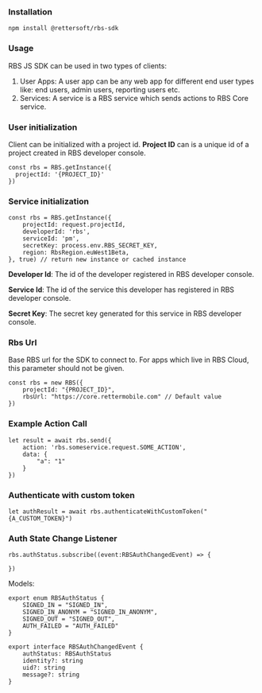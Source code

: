 ### Installation

`npm install @rettersoft/rbs-sdk`

### Usage

RBS JS SDK can be used in two types of clients:

1. User Apps: A user app can be any web app for different end user types like: end users, admin users, reporting users etc. 
2. Services: A service is a RBS service which sends actions to RBS Core service. 

### User initialization

Client can be initialized with a project id. **Project ID** can is a unique id of a project created in RBS developer console.

```
const rbs = RBS.getInstance({
  projectId: '{PROJECT_ID}'
})
```

### Service initialization

```
const rbs = RBS.getInstance({
    projectId: request.projectId,
    developerId: 'rbs',
    serviceId: 'pm',
    secretKey: process.env.RBS_SECRET_KEY,
    region: RbsRegion.euWest1Beta,
}, true) // return new instance or cached instance
```

**Developer Id**: The id of the developer registered in RBS developer console.

**Service Id**: The id of the service this developer has registered in RBS developer console.

**Secret Key**: The secret key generated for this service in RBS developer console.

### Rbs Url

Base RBS url for the SDK to connect to. For apps which live in RBS Cloud, this parameter should not be given. 

```
const rbs = new RBS({
    projectId: "{PROJECT_ID}",
    rbsUrl: "https://core.rettermobile.com" // Default value
})
```

### Example Action Call

```
let result = await rbs.send({
    action: 'rbs.someservice.request.SOME_ACTION',
    data: {
        "a": "1"
    }
})
```

### Authenticate with custom token
```
let authResult = await rbs.authenticateWithCustomToken("{A_CUSTOM_TOKEN}")
```


### Auth State Change Listener

```
rbs.authStatus.subscribe((event:RBSAuthChangedEvent) => {

})
```

Models:

```
export enum RBSAuthStatus {
    SIGNED_IN = "SIGNED_IN",
    SIGNED_IN_ANONYM = "SIGNED_IN_ANONYM",
    SIGNED_OUT = "SIGNED_OUT",
    AUTH_FAILED = "AUTH_FAILED"
}

export interface RBSAuthChangedEvent {
    authStatus: RBSAuthStatus
    identity?: string
    uid?: string
    message?: string
}
```


